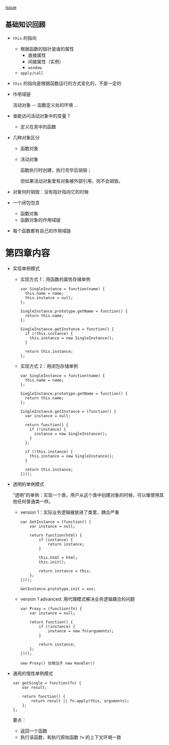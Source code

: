 [issue](https://github.com/hoperyy/blog/issues/41)

##	基础知识回顾

+	`this` 的指向
	+	根据函数的指针是谁的属性
		+	直接属性
		+	间接属性（实例）
		+	`window`
	+	`apply/call`

+	`this` 的指向是根据函数运行的方式变化的，不是一定的
+	作用域链
	
	活动对象 -- 函数定义处的环境 ...

+	谁能访问活动对象中的变量？
	
	+	定义在其中的函数

+	几种对象区分

	+	函数对象
	+	活动对象

		函数执行时创建，执行完毕后销毁；

		但如果活动对象里有对象被外部引用，则不会销毁。
 
+	对象何时销毁：没有指针指向它的时候

+	一个闭包包含
	+	函数对象
	+	函数对象的作用域链

+	每个函数都有自己的作用域链

#	第四章内容

+	实现单例模式
	
	+	实现方式 1：用函数的属性存储单例

		```
		var SingleInstance = function(name) {
		  this.name = name;
		  this.instance = null;
		};

		SingleInstance.prototype.getName = function() {
		  return this.name;
		};

		SingleInstance.getInstance = function() {
		  if (!this.instance) {
		    this.instance = new SingleInstance();
		  }

		  return this.instance;
		};
		```

	+	实现方式 2：用闭包存储单例

		```
		var SingleInstance = function(name) {
		  this.name = name;
		};

		SingleInstance.prototype.getName = function() {
		  return this.name;
		};

		SingleInstance.getInstance = (function() {
		  var instance = null;

		  return function() {
		    if (!instance) {
		      instance = new SingleInstance();
		    }
		  };

		  if (!this.instance) {
		    this.instance = new SingleInstance();
		  }

		  return this.instance;
		})();
		```

+	透明的单例模式

	“透明”的单例：实现一个类，用户从这个类中创建对象的时候，可以像使用其他任何普通类一样。

	+	version 1：实际业务逻辑被放进了类里，耦合严重

		```
		var GetInstance = (function() {
			var instance = null;

			return function(html) {
				if (instance) {
					return instance;
				}

				this.html = html;
				this.init();

				return instance = this;
			};
		})();

		GetInstance.prototype.init = xxx;
		```
	+	version 1 advanced: 用代理模式解决业务逻辑耦合的问题
	
		```
		var Proxy = (function(fn) {
			var instance = null;

			return function() {
				if (!instance) {
					instance = new fn(arguments);
				}

				return instance;
			};
		})();

		new Proxy() 也相当于 new Handler()
		```

+	通用的惰性单例模式

	```
	var getSingle = function(fn) {
		var result;

		return function() {
			return result || fn.apply(this, arguments);
		};
	};
	```

	要点：

	+	返回一个函数
	+	执行该函数，和执行原始函数 `fn` 的上下文环境一致
